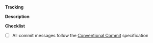 **Tracking**

<!-- Link to the GitHub issue(s) that this PR addresses, if any -->

**Description**

<!-- Describe the purpose of the PR and what it accomplishes -->

**Checklist**
- [ ] All commit messages follow the [Conventional Commit](https://www.conventionalcommits.org/) specification
